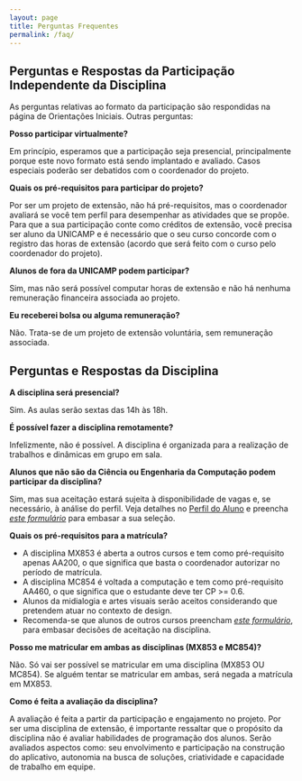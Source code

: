 ```yaml
---
layout: page
title: Perguntas Frequentes
permalink: /faq/
---
```


## Perguntas e Respostas da Participação Independente da Disciplina

As perguntas relativas ao formato da participação são respondidas na página de Orientações Iniciais. Outras perguntas:

**Posso participar virtualmente?**

Em princípio, esperamos que a participação seja presencial, principalmente porque este novo formato está sendo implantado e avaliado. Casos especiais poderão ser debatidos com o coordenador do projeto.

**Quais os pré-requisitos para participar do projeto?**

Por ser um projeto de extensão, não há pré-requisitos, mas o coordenador avaliará se você tem perfil para desempenhar as atividades que se propõe. Para que a sua participação conte como créditos de extensão, você precisa ser aluno da UNICAMP e é necessário que o seu curso concorde com o registro das horas de extensão (acordo que será feito com o curso pelo coordenador do projeto).

**Alunos de fora da UNICAMP podem participar?**

Sim, mas não será possível computar horas de extensão e não há nenhuma remuneração financeira associada ao projeto.

**Eu receberei bolsa ou alguma remuneração?**

Não. Trata-se de um projeto de extensão voluntária, sem remuneração associada.

## Perguntas e Respostas da Disciplina

**A disciplina será presencial?**

Sim. As aulas serão sextas das 14h às 18h.

**É possível fazer a disciplina remotamente?**

Infelizmente, não é possível. A disciplina é organizada para a realização de trabalhos e dinâmicas em grupo em sala.

**Alunos que não são da Ciência ou Engenharia da Computação podem participar da disciplina?**

Sim, mas sua aceitação estará sujeita à disponibilidade de vagas e, se necessário, à análise do perfil. Veja detalhes no [Perfil do Aluno](perfil.md) e preencha [*este formulário*](https://forms.gle/XbiSw81Vyuc2p6h28) para embasar a sua seleção.

**Quais os pré-requisitos para a matrícula?**

* A disciplina MX853 é aberta a outros cursos e tem como pré-requisito apenas AA200, o que significa que basta o coordenador autorizar no período de matrícula.
* A disciplina MC854 é voltada a computação e tem como pré-requisito AA460, o que significa que o estudante deve ter CP >= 0.6.
* Alunos da midialogia e artes visuais serão aceitos considerando que pretendem atuar no contexto de design.
* Recomenda-se que alunos de outros cursos preencham [*este formulário*](https://forms.gle/XbiSw81Vyuc2p6h28), para embasar decisões de aceitação na disciplina.

**Posso me matricular em ambas as disciplinas (MX853 e MC854)?**

Não. Só vai ser possível se matricular em uma disciplina (MX853 OU MC854). Se alguém tentar se matricular em ambas, será negada a matrícula em MX853.

**Como é feita a avaliação da disciplina?**

A avaliação é feita a partir da participação e engajamento no projeto. Por ser uma disciplina de extensão, é importante ressaltar que o propósito da disciplina não é avaliar habilidades de programação dos alunos. Serão avaliados aspectos como: seu envolvimento e participação na construção do aplicativo, autonomia na busca de soluções, criatividade e capacidade de trabalho em equipe.